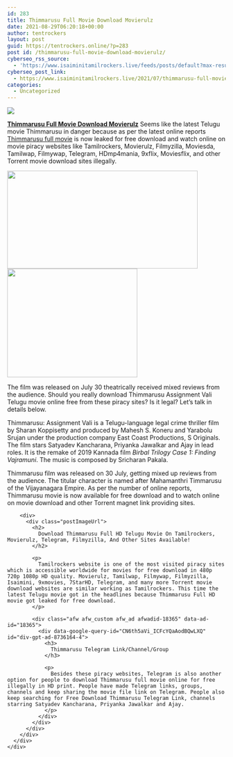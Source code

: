 ```yaml
---
id: 283
title: Thimmarusu Full Movie Download Movierulz
date: 2021-08-29T06:20:18+00:00
author: tentrockers
layout: post
guid: https://tentrockers.online/?p=283
post id: /thimmarusu-full-movie-download-movierulz/
cyberseo_rss_source:
  - 'https://www.isaiminitamilrockers.live/feeds/posts/default?max-results=150&start-index=1'
cyberseo_post_link:
  - https://www.isaiminitamilrockers.live/2021/07/thimmarusu-full-movie-download-movierulz.html
categories:
  - Uncategorized
---
```

<div class="media_block">
  <img src="https://1.bp.blogspot.com/-ARrUoKJenkY/YQQjmizrzuI/AAAAAAAABF0/uVZYP1CeDEUXeznRTZq32El52uoKYiiXgCLcBGAsYHQ/s72-w439-h225-c/Thimmarusu-m-1.jpg" class="media_thumbnail" />
</div>

<meta content="Thimmarusu Full Movie Download Movierulz Seems like the latest Telugu movie Thimmarusu in danger because as per the latest online reports T..." name="twitter:description" />

  


<center>
</center>

[**Thimmarusu Full Movie Download Movierulz**](https://www.tamilrockerz.online/thimmarusu-full-movie-download-movierulz/) Seems like the latest Telugu movie Thimmarusu in danger because as per the latest online reports [Thimmarusu full movie](https://techsambavangal.in/thimmarusu-telegu-movie-2021/) is now leaked for free download and watch online on movie piracy websites like Tamilrockers, Movierulz, Filmyzilla, Moviesda, Tamilwap, Filmywap, Telegram, HDmp4mania, 9xflix, Moviesflix, and other Torrent movie download sites illegally.

<div class="separator">
  <a href="https://1.bp.blogspot.com/-ARrUoKJenkY/YQQjmizrzuI/AAAAAAAABF0/uVZYP1CeDEUXeznRTZq32El52uoKYiiXgCLcBGAsYHQ/s600/Thimmarusu-m-1.jpg"><img loading="lazy" border="0" data-original-height="336" data-original-width="600" height="225" src="https://1.bp.blogspot.com/-ARrUoKJenkY/YQQjmizrzuI/AAAAAAAABF0/uVZYP1CeDEUXeznRTZq32El52uoKYiiXgCLcBGAsYHQ/w439-h225/Thimmarusu-m-1.jpg" width="439" /></a>
</div>



<div class="separator">
  <a href="https://www.tamilrockerz.online/thimmarusu-full-movie-download-movierulz/"><img loading="lazy" border="0" data-original-height="250" data-original-width="300" height="250" src="https://1.bp.blogspot.com/-nfbzYVobUik/YMlpOerzdgI/AAAAAAAAA3Y/aAupsOUs_WMY6Lv7R1OtZhI6OqaRh-YAwCPcBGAYYCw/s0/e854879156f0849f3d27a89db88ed039.png" width="300" /></a>
</div>

The film was released on July 30 theatrically received mixed reviews from the audience. Should you really download Thimmarusu Assignment Vali Telugu movie online free from these piracy sites? Is it legal? Let&#8217;s talk in details below.

Thimmarusu: Assignment Vali is a Telugu-language legal crime thriller film by Sharan Koppisetty and produced by Mahesh S. Koneru and Yarabolu Srujan under the production company East Coast Productions, S Originals. The film stars Satyadev Kancharana, Priyanka Jawalkar and Ajay in lead roles. It is the remake of 2019 Kannada film&nbsp;_Birbal Trilogy Case 1: Finding Vajramuni_. The music is composed by Sricharan Pakala.

<div class="imdb_container">
  <div class="imdb_dark">
    <div class="imdb_left">
      <div class="poster_parent">
        <p>
          Thimmarusu film was released on 30 July, getting mixed up reviews from the audience. The titular character is named after Mahamanthri Timmarusu of the Vijayanagara Empire. As per the number of online reports, Thimmarusu movie is now available for free download and to watch online on movie download and other Torrent magnet link providing sites.
        </p>
        
        <div>
          <div class="postImageUrl">
            <h2>
              Download Thimmarusu Full HD Telugu Movie On Tamilrockers, Movierulz, Telegram, Filmyzilla, And Other Sites Available!
            </h2>
            
            <p>
              Tamilrockers website is one of the most visited piracy sites which is accessible worldwide for movies for free download in 480p 720p 1080p HD quality. Movierulz, Tamilwap, Filmywap, Filmyzilla, Isaimini, 9xmovies, 7StarHD, Telegram, and many more Torrent movie download websites are similar working as Tamilrockers. This time the latest Telugu movie got in the headlines because Thimmarusu Full HD movie got leaked for free download.
            </p>
            
            <div class="afw afw_custom afw_ad afwadid-18365" data-ad-id="18365">
              <div data-google-query-id="CN6th5aVi_ICFcYQaAodBQwLXQ" id="div-gpt-ad-8736164-4">
                <h3>
                  Thimmarusu Telegram Link/Channel/Group
                </h3>
                
                <p>
                  Besides these piracy websites, Telegram is also another option for people to download Thimmarusu full movie online for free illegally in HD print. People have made Telegram links, groups, channels and keep sharing the movie file link on Telegram. People also keep searching for Free Download Thimmarusu Telegram Link, channels starring Satyadev Kancharana, Priyanka Jawalkar and Ajay.
                </p>
              </div>
            </div>
          </div>
        </div>
      </div>
    </div>
  </div>
</div>

<center>
</center>